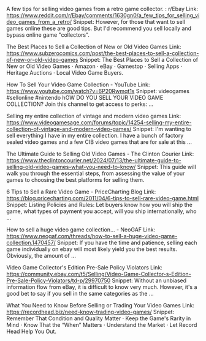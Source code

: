 A few tips for selling video games from a retro game collector. : r/Ebay
Link: https://www.reddit.com/r/Ebay/comments/1630gn0/a_few_tips_for_selling_video_games_from_a_retro/
Snippet: However, for those that want to sell games online these are good tips. But I'd recommend you sell locally and bypass online game "collectors".

The Best Places to Sell a Collection of New or Old Video Games
Link: https://www.subzerocomics.com/post/the-best-places-to-sell-a-collection-of-new-or-old-video-games
Snippet: The Best Places to Sell a Collection of New or Old Video Games · Amazon · eBay · Gamestop · Selling Apps · Heritage Auctions · Local Video Game Buyers.

How To Sell Your Video Game Collection - YouTube
Link: https://www.youtube.com/watch?v=6P20Rwmqt1s
Snippet: videogames #sellonline #nintendo hOW DO YOU SELL YOUR VIDEO GAME COLLECTION? Join this channel to get access to perks: ...

Selling my entire collection of vintage and modern video games
Link: https://www.videogamesage.com/forums/topic/14254-selling-my-entire-collection-of-vintage-and-modern-video-games/
Snippet: I'm wanting to sell everything I have in my entire collection. I have a bunch of factory sealed video games and a few CIB video games that are for sale at this ...

The Ultimate Guide to Selling Old Video Games - The Clinton Courier
Link: https://www.theclintoncourier.net/2024/07/13/the-ultimate-guide-to-selling-old-video-games-what-you-need-to-know/
Snippet: This guide will walk you through the essential steps, from assessing the value of your games to choosing the best platforms for selling them.

6 Tips to Sell a Rare Video Game - PriceCharting Blog
Link: https://blog.pricecharting.com/2011/04/6-tips-to-sell-rare-video-game.html
Snippet: Listing Policies and Rules: Let buyers know how you will ship the game, what types of payment you accept, will you ship internationally, who ...

How to sell a huge video game collection... - NeoGAF
Link: https://www.neogaf.com/threads/how-to-sell-a-huge-video-game-collection.1470457/
Snippet: If you have the time and patience, selling each game individually on ebay will most likely yield you the best results. Obviously, the amount of ...

Video Game Collector's Edition Pre-Sale Policy Violators
Link: https://community.ebay.com/t5/Selling/Video-Game-Collector-s-Edition-Pre-Sale-Policy-Violators/td-p/29970750
Snippet: Without an unbiased information flow from eBay, it is difficult to know very much. However, it's a good bet to say if you sell in the same categories as the ...

What You Need to Know Before Selling or Trading Your Video Games
Link: https://recordhead.biz/need-know-trading-video-games/
Snippet: Remember That Condition and Quality Matter · Keep the Game's Rarity in Mind · Know That the “When” Matters · Understand the Market · Let Record Head Help You Out.